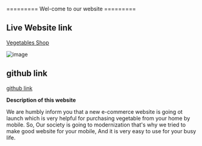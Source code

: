 ========= Wel-come to our website =========

## Live Website link

[Vegetables Shop](https://vegetables-yousuf.netlify.app/)

![image](https://user-images.githubusercontent.com/71017764/172418974-e5412c24-9c82-4cfc-bd4c-7a34e22a668c.png)

## github link

[github link](https://github.com/Programming-Hero-Web-Course4/lucky-one-yousufmiah.git)

**Description of this website**

We are humbly inform you that a new e-commerce website is going ot launch which is very helpful for purchasing vegetable from your home by mobile. So, Our society is going to modernization that's why we tried to make good website for your mobile, And it is very easy to use for your busy life.

